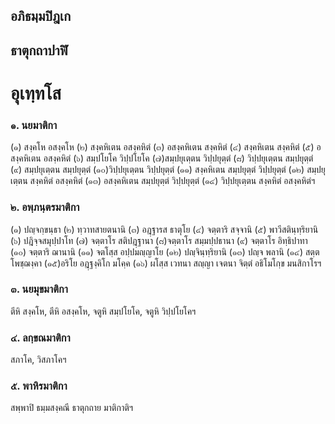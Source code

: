 <h2>อภิธมฺมปิฎเก</h2>
<h2>ธาตุกถาปาฬิ</h2>
<h1>อุเทฺทโส</h1>
<h3>๑. นยมาติกา</h3>
<p> (๑) สงฺคโห     อสงฺคโห (๒) สงฺคหิเตน อสงฺคหิตํ (๓) อสงฺคหิเตน สงฺคหิตํ (๔) สงฺคหิเตน สงฺคหิตํ (๕) อสงฺคหิเตน อสงฺคหิตํ (๖) สมฺปโยโค วิปฺปโยโค (๗)สมฺปยุเตฺตน วิปฺปยุตฺตํ (๘) วิปฺปยุเตฺตน สมฺปยุตฺตํ (๙) สมฺปยุเตฺตน สมฺปยุตฺตํ (๑๐)วิปฺปยุเตฺตน วิปฺปยุตฺตํ (๑๑) สงฺคหิเตน สมฺปยุตฺตํ วิปฺปยุตฺตํ (๑๒) สมฺปยุเตฺตน สงฺคหิตํ อสงฺคหิตํ (๑๓) อสงฺคหิเตน สมฺปยุตฺตํ วิปฺปยุตฺตํ (๑๔) วิปฺปยุเตฺตน สงฺคหิตํ อสงฺคหิตํฯ</p>


<h3>๒. อพฺภนฺตรมาติกา</h3>
<p> (๑) ปญฺจกฺขนฺธา  (๒) ทฺวาทสายตนานิ (๓) อฎฺฐารส ธาตุโย (๔) จตฺตาริ สจฺจานิ (๕) พาวีสตินฺทฺริยานิ (๖) ปฎิจฺจสมุปฺปาโท (๗) จตฺตาโร สติปฎฺฐานา (๘)จตฺตาโร สมฺมปฺปธานา (๙) จตฺตาโร อิทฺธิปาทา (๑๐) จตฺตาริ ฌานานิ (๑๑) จตโสฺส อปฺปมญฺญาโย (๑๒) ปญฺจินฺทฺริยานิ (๑๓) ปญฺจ พลานิ (๑๔) สตฺต โพชฺฌงฺคา (๑๕)อริโย อฎฺฐงฺคิโก มโคฺค (๑๖) ผโสฺส เวทนา สญฺญา เจตนา จิตฺตํ อธิโมโกฺข มนสิกาโรฯ</p>


<h3>๓. นยมุขมาติกา</h3>
<p> ตีหิ  สงฺคโห, ตีหิ อสงฺคโห, จตูหิ สมฺปโยโค, จตูหิ วิปฺปโยโคฯ</p>


<h3>๔. ลกฺขณมาติกา</h3>
<p> สภาโค, วิสภาโคฯ</p>


<h3>๕. พาหิรมาติกา</h3>
<p> สพฺพาปิ ธมฺมสงฺคณี ธาตุกถาย มาติกาติฯ</p>





